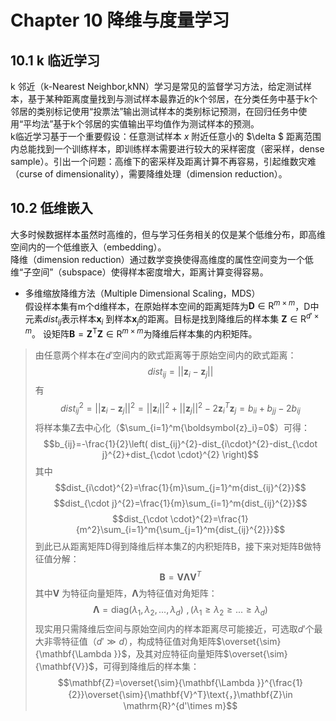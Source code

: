 # Chapter 10 降维与度量学习
## 10.1 k 临近学习 
k 邻近（k-Nearest Neighbor,kNN）学习是常见的监督学习方法，给定测试样本，基于某种距离度量找到与测试样本最靠近的k个邻居，在分类任务中基于k个邻居的类别标记使用“投票法”输出测试样本的类别标记预测，在回归任务中使用“平均法”基于k个邻居的实值输出平均值作为测试样本的预测。  
k临近学习基于一个重要假设：任意测试样本 $x$ 附近任意小的 $\delta $ 距离范围内总能找到一个训练样本，即训练样本需要进行较大的采样密度（密采样，dense sample）。引出一个问题：高维下的密采样及距离计算不再容易，引起维数灾难（curse of dimensionality），需要降维处理（dimension reduction）。  
## 10.2 低维嵌入
大多时候数据样本虽然时高维的，但与学习任务相关的仅是某个低维分布，即高维空间内的一个低维嵌入（embedding）。  
降维（dimension reduction）通过数学变换使得高维度的属性空间变为一个低维“子空间”（subspace）使得样本密度增大，距离计算变得容易。  
+  多维缩放降维方法（Multiple Dimensional Scaling，MDS）  
假设样本集有m个d维样本，在原始样本空间的距离矩阵为$\mathbf{D}\in \mathrm{R}^{m\times m}$，D中元素$dist_{ij}$表示样本$\boldsymbol{x}_{i\,\,}$到样本$\boldsymbol{x}_j$的距离。目标是找到降维后的样本集 $\mathbf{Z}\in \mathrm{R}^{d'\times m}$。
 设矩阵$\mathbf{B}=\mathbf{Z}^{\mathrm{T}}\mathbf{Z}\in \mathrm{R}^{m\times m}$为降维后样本集的内积矩阵。  

>由任意两个样本在$d'$空间内的欧式距离等于原始空间内的欧式距离：  
 $$dist_{ij}=||\boldsymbol{z}_i-\boldsymbol{z}_j||$$ 
 有
 $$dist_{ij}^{2}=||\boldsymbol{z}_i-\boldsymbol{z}_j||^2=||\boldsymbol{z}_i||^2+||\boldsymbol{z}_j||^2-2\boldsymbol{z}_{i}^{T}\boldsymbol{z}_j=b_{ii}+b_{jj}-2b_{ij}$$
 将样本集Z去中心化（$\sum_{i=1}^m{\boldsymbol{z}_i}=0$）可得： 
 $$b_{ij}=-\frac{1}{2}\left( dist_{ij}^{2}-dist_{i\cdot}^{2}-dist_{\cdot j}^{2}+dist_{\cdot \cdot}^{2} \right)$$
 其中$$dist_{i\cdot}^{2}=\frac{1}{m}\sum_{j=1}^m{dist_{ij}^{2}}$$
$$dist_{\cdot j}^{2}=\frac{1}{m}\sum_{i=1}^m{dist_{ij}^{2}}$$
$$dist_{\cdot \cdot}^{2}=\frac{1}{m^2}\sum_{i=1}^m{\sum_{j=1}^m{dist_{ij}^{2}}}$$
到此已从距离矩阵D得到降维后样本集Z的内积矩阵B，接下来对矩阵B做特征值分解：
$$\mathbf{B}=\mathbf{V\Lambda V}^T$$
其中$\mathbf{V}$ 为特征向量矩阵，$\mathbf{\Lambda }$为特征值对角矩阵：
$$\mathbf{\Lambda }=\mathrm{diag}\left( \lambda _1,\lambda _2,...,\lambda _d \right) \,\, ,(\lambda _1\geqslant \lambda _2\geqslant ...\geqslant \lambda _d)$$
现实用只需降维后空间与原始空间内的样本距离尽可能接近，可选取$d'$个最大非零特征值（$d'\gg d$），构成特征值对角矩阵$\overset{\sim}{\mathbf{\Lambda }}$，及其对应特征向量矩阵$\overset{\sim}{\mathbf{V}}$，可得到降维后的样本集：
$$\mathbf{Z}=\overset{\sim}{\mathbf{\Lambda }}^{\frac{1}{2}}\overset{\sim}{\mathbf{V}^T}\text{，}\mathbf{Z}\in \mathrm{R}^{d'\times m}$$  





